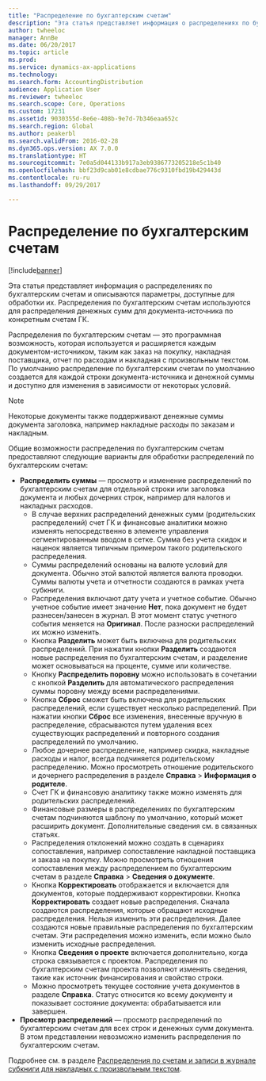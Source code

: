 ```yaml
---
title: "Распределение по бухгалтерским счетам"
description: "Эта статья представляет информация о распределениях по бухгалтерским счетам и описываются параметры, доступные для обработки их. Распределения по бухгалтерским счетам используются для распределения денежных сумм для документа-источника по конкретным счетам ГК."
author: twheeloc
manager: AnnBe
ms.date: 06/20/2017
ms.topic: article
ms.prod: 
ms.service: dynamics-ax-applications
ms.technology: 
ms.search.form: AccountingDistribution
audience: Application User
ms.reviewer: twheeloc
ms.search.scope: Core, Operations
ms.custom: 17231
ms.assetid: 9030355d-8e6e-408b-9e7d-7b346eaa652c
ms.search.region: Global
ms.author: peakerbl
ms.search.validFrom: 2016-02-28
ms.dyn365.ops.version: AX 7.0.0
ms.translationtype: HT
ms.sourcegitcommit: 7e0a5d044133b917a3eb9386773205218e5c1b40
ms.openlocfilehash: bbf23d9cab01e8cdbae776c9310fbd19b429443d
ms.contentlocale: ru-ru
ms.lasthandoff: 09/29/2017

---
```


# <a name="accounting-distributions"></a>Распределение по бухгалтерским счетам

[!include[banner](../includes/banner.md)]


Эта статья представляет информация о распределениях по бухгалтерским счетам и описываются параметры, доступные для обработки их. Распределения по бухгалтерским счетам используются для распределения денежных сумм для документа-источника по конкретным счетам ГК. 

Распределения по бухгалтерским счетам — это программная возможность, которая используется и расширяется каждым документом-источником, таким как заказ на покупку, накладная поставщика, отчет по расходам и накладная с произвольным текстом. По умолчанию распределение по бухгалтерским счетам по умолчанию создается для каждой строки документа-источника и денежной суммы и доступно для изменения в зависимости от некоторых условий. 

> [!Note] 
> Некоторые документы также поддерживают денежные суммы документа заголовка, например накладные расходы по заказам и накладным. 

Общие возможности распределения по бухгалтерским счетам предоставляют следующие варианты для обработки распределений по бухгалтерским счетам:

-   **Распределить суммы** — просмотр и изменение распределений по бухгалтерским счетам для отдельной строки или заголовка документа и любых дочерних строк, например для налогов и накладных расходов.
    -   В случае верхних распределений денежных сумм (родительских распределений) счет ГК и финансовые аналитики можно изменять непосредственно в элементе управления сегментированным вводом в сетке. Сумма без учета скидок и наценок является типичным примером такого родительского распределения.
    -   Суммы распределений основаны на валюте условий для документа. Обычно этой валютой является валюта проводки. Суммы валюты учета и отчетности создаются в рамках учета субкниги.
    -   Распределения включают дату учета и учетное событие. Обычно учетное событие имеет значение **Нет**, пока документ не будет разнесен/занесен в журнал. В этот момент статус учетного события меняется на **Оригинал**. После разноски распределений их можно изменить.
    -   Кнопка **Разделить** может быть включена для родительских распределений. При нажатии кнопки **Разделить** создаются новые распределения по бухгалтерским счетам, и разделение может основываться на проценте, сумме или количестве.
    -   Кнопку **Распределить поровну** можно использовать в сочетании с кнопкой **Разделить** для автоматического распределения суммы поровну между всеми распределениями.
    -   Кнопка **Сброс** сможет быть включена для родительских распределений, если существует несколько распределений. При нажатии кнопки **Сброс** все изменения, внесенные вручную в распределение, сбрасываются путем удаления всех существующих распределений и повторного создания распределений по умолчанию.
    -   Любое дочернее распределение, например скидка, накладные расходы и налог, всегда подчиняется родительскому распределению. Можно просмотреть отношение родительского и дочернего распределения в разделе **Справка** &gt; **Информация о родителе**.
    -   Счет ГК и финансовую аналитику также можно изменять для родительских распределений.
    -   Финансовые размеры в распределениях по бухгалтерским счетам подчиняются шаблону по умолчанию, который может расширить документ. Дополнительные сведения см. в связанных статьях.
    -   Распределения отклонений можно создать в сценариях сопоставления, например сопоставление накладной поставщика и заказа на покупку. Можно просмотреть отношения сопоставления между распределением по бухгалтерским счетам в разделе **Справка** &gt; **Сведения о документе**.
    -   Кнопка **Корректировать** отображается и включается для документов, которые поддерживают корректировки. Кнопка **Корректировать** создает новые распределения. Сначала создаются распределения, которые обращают исходные распределения. Нельзя изменить эти распределения. Далее создаются новые правильные распределения по бухгалтерским счетам. Эти распределения можно изменить, если можно было изменить исходные распределения.
    -   Кнопка **Сведения о проекте** включается дополнительно, когда строка связывается с проектом. Распределения по бухгалтерским счетам проекта позволяют изменять сведения, такие как источник финансирования и свойство строки.
    -   Можно просмотреть текущее состояние учета документов в разделе **Справка**. Статус относится ко всему документу и показывает состояние документа: обрабатывается или завершен.
-   **Просмотр распределений** — просмотр распределений по бухгалтерским счетам для всех строк и денежных сумм документа. В этом представлении невозможно изменить распределения по бухгалтерским счетам.


Подробнее см. в разделе [Распределения по счетам и записи в журнале субкниги для накладных с произвольным текстом](accounting-distributions-subledger-journal-entries-vendor-invoices.md).



